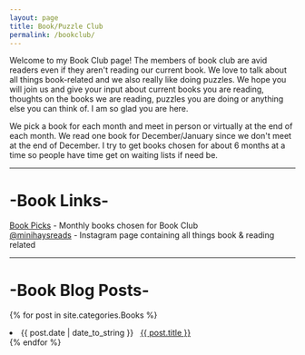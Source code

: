 ```yaml
---
layout: page
title: Book/Puzzle Club
permalink: /bookclub/
---
```

Welcome to my Book Club page! The members of book club are avid readers even if they aren't reading our current book. We love to talk about all things book-related and we also really like doing puzzles. We hope you will join us and give your input about current books you are reading, thoughts on the books we are reading, puzzles you are doing or anything else you can think of. I am so glad you are here. 

We pick a book for each month and meet in person or virtually at the end of each month. We read one book for December/January since we don't meet at the end of December. I try to get books chosen for about 6 months at a time so people have time get on waiting lists if need be. 

----
# -Book Links-
[Book Picks](/bookclub/booksread/) - Monthly books chosen for Book Club<br />
[@minihaysreads](http://instagram.com/minihaysreads/) - Instagram page containing all things book & reading related

----
# -Book Blog Posts-
{% for post in site.categories.Books %}
 <li><span>{{ post.date | date_to_string }}</span> &nbsp; <a href="{{ post.url }}">{{ post.title }}</a></li>
{% endfor %}